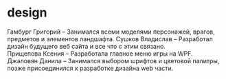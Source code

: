 # design




Гамбург Григорий – Занимался всеми моделями персонажей, врагов, предметов и элементов ландшафта.
Сушков Владислав – Разработал дизайн будущего веб сайта и все что с этим связано.<br>
Прищепова Ксения – Разработала главное меню игры на WPF.<br>
Джаловян Данила – Занимался выбором шрифтов и цветовой палитры, позже присоединился к разработке дизайна web части.
